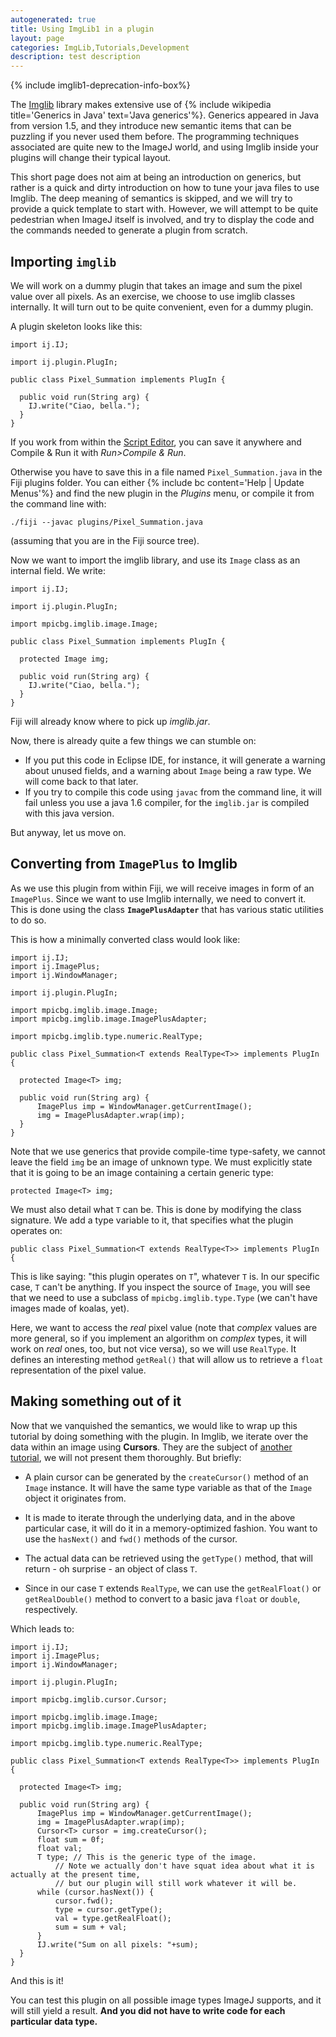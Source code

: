 ```yaml
---
autogenerated: true
title: Using ImgLib1 in a plugin
layout: page
categories: ImgLib,Tutorials,Development
description: test description
---
```


{% include imglib1-deprecation-info-box%}


The [Imglib](/imglib1) library makes extensive use of {% include wikipedia title='Generics in Java' text='Java generics'%}. Generics appeared in Java from version 1.5, and they introduce new semantic items that can be puzzling if you never used them before. The programming techniques associated are quite new to the ImageJ world, and using Imglib inside your plugins will change their typical layout.

This short page does not aim at being an introduction on generics, but rather is a quick and dirty introduction on how to tune your java files to use Imglib. The deep meaning of semantics is skipped, and we will try to provide a quick template to start with. However, we will attempt to be quite pedestrian when ImageJ itself is involved, and try to display the code and the commands needed to generate a plugin from scratch.

Importing `imglib`
------------------

We will work on a dummy plugin that takes an image and sum the pixel value over all pixels. As an exercise, we choose to use imglib classes internally. It will turn out to be quite convenient, even for a dummy plugin.

A plugin skeleton looks like this:

    import ij.IJ;

    import ij.plugin.PlugIn;

    public class Pixel_Summation implements PlugIn {
      
      public void run(String arg) {
        IJ.write("Ciao, bella.");
      }
    } 

If you work from within the [Script Editor](/scripting/script-editor), you can save it anywhere and Compile & Run it with *Run&gt;Compile & Run*.

Otherwise you have to save this in a file named `Pixel_Summation.java` in the Fiji plugins folder. You can either {% include bc content='Help | Update Menus'%} and find the new plugin in the *Plugins* menu, or compile it from the command line with:

    ./fiji --javac plugins/Pixel_Summation.java

(assuming that you are in the Fiji source tree).

Now we want to import the imglib library, and use its `Image` class as an internal field. We write:

    import ij.IJ;

    import ij.plugin.PlugIn;

    import mpicbg.imglib.image.Image;

    public class Pixel_Summation implements PlugIn {
      
      protected Image img;

      public void run(String arg) {
        IJ.write("Ciao, bella.");
      }
    } 

Fiji will already know where to pick up *imglib.jar*.

Now, there is already quite a few things we can stumble on:

-   If you put this code in Eclipse IDE, for instance, it will generate a warning about unused fields, and a warning about `Image` being a raw type. We will come back to that later.
-   If you try to compile this code using `javac` from the command line, it will fail unless you use a java 1.6 compiler, for the `imglib.jar` is compiled with this java version.

But anyway, let us move on.

Converting from `ImagePlus` to Imglib
-------------------------------------

As we use this plugin from within Fiji, we will receive images in form of an `ImagePlus`. Since we want to use Imglib internally, we need to convert it. This is done using the class <b>`ImagePlusAdapter`</b> that has various static utilities to do so.

This is how a minimally converted class would look like:

    import ij.IJ;
    import ij.ImagePlus;
    import ij.WindowManager;

    import ij.plugin.PlugIn;

    import mpicbg.imglib.image.Image;
    import mpicbg.imglib.image.ImagePlusAdapter;

    import mpicbg.imglib.type.numeric.RealType;

    public class Pixel_Summation<T extends RealType<T>> implements PlugIn {
      
      protected Image<T> img;

      public void run(String arg) {
          ImagePlus imp = WindowManager.getCurrentImage();
          img = ImagePlusAdapter.wrap(imp);
      }
    }

Note that we use generics that provide compile-time type-safety, we cannot leave the field `img` be an image of unknown type. We must explicitly state that it is going to be an image containing a certain generic type:

    protected Image<T> img;

We must also detail what `T` can be. This is done by modifying the class signature. We add a type variable to it, that specifies what the plugin operates on:

    public class Pixel_Summation<T extends RealType<T>> implements PlugIn {

This is like saying: "this plugin operates on `T`", whatever `T` is. In our specific case, `T` can't be anything. If you inspect the source of `Image`, you will see that we need to use a subclass of `mpicbg.imglib.type.Type` (we can't have images made of koalas, yet).

Here, we want to access the *real* pixel value (note that *complex* values are more general, so if you implement an algorithm on *complex* types, it will work on *real* ones, too, but not vice versa), so we will use `RealType`. It defines an interesting method `getReal()` that will allow us to retrieve a `float` representation of the pixel value.

Making something out of it
--------------------------

Now that we vanquished the semantics, we would like to wrap up this tutorial by doing something with the plugin. In Imglib, we iterate over the data within an image using <b>Cursors</b>. They are the subject of [another tutorial](/imglib1/iterating-through-pixel-data), we will not present them thoroughly. But briefly:

-   A plain cursor can be generated by the `createCursor()` method of an `Image`<T> instance. It will have the same type variable as that of the `Image` object it originates from.

<!-- -->

-   It is made to iterate through the underlying data, and in the above particular case, it will do it in a memory-optimized fashion. You want to use the `hasNext()` and `fwd()` methods of the cursor.

<!-- -->

-   The actual data can be retrieved using the `getType()` method, that will return - oh surprise - an object of class `T`.

<!-- -->

-   Since in our case `T` extends `RealType`, we can use the `getRealFloat()` or `getRealDouble()` method to convert to a basic java `float` or `double`, respectively.

Which leads to:

    import ij.IJ;
    import ij.ImagePlus;
    import ij.WindowManager;

    import ij.plugin.PlugIn;

    import mpicbg.imglib.cursor.Cursor;

    import mpicbg.imglib.image.Image;
    import mpicbg.imglib.image.ImagePlusAdapter;

    import mpicbg.imglib.type.numeric.RealType;

    public class Pixel_Summation<T extends RealType<T>> implements PlugIn {
      
      protected Image<T> img;

      public void run(String arg) {
          ImagePlus imp = WindowManager.getCurrentImage();
          img = ImagePlusAdapter.wrap(imp);  
          Cursor<T> cursor = img.createCursor();
          float sum = 0f;
          float val;
          T type; // This is the generic type of the image. 
              // Note we actually don't have squat idea about what it is actually at the present time,
              // but our plugin will still work whatever it will be.
          while (cursor.hasNext()) {
              cursor.fwd();
              type = cursor.getType();
              val = type.getRealFloat();
              sum = sum + val;
          }
          IJ.write("Sum on all pixels: "+sum);
      }
    } 

And this is it!

You can test this plugin on all possible image types ImageJ supports, and it will still yield a result. <b>And you did not have to write code for each particular data type.</b>

  
